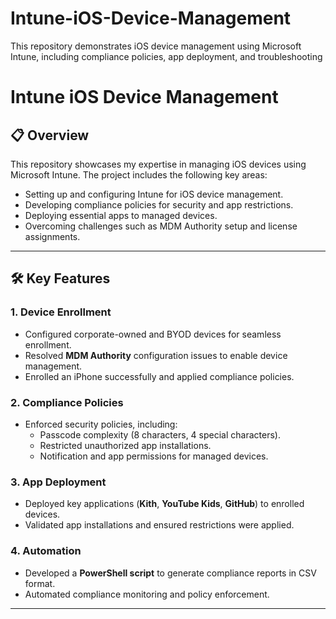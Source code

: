 # Intune-iOS-Device-Management
This repository demonstrates iOS device management using Microsoft Intune, including compliance policies, app deployment, and troubleshooting
# **Intune iOS Device Management**

## 📋 Overview
This repository showcases my expertise in managing iOS devices using Microsoft Intune. The project includes the following key areas:
- Setting up and configuring Intune for iOS device management.
- Developing compliance policies for security and app restrictions.
- Deploying essential apps to managed devices.
- Overcoming challenges such as MDM Authority setup and license assignments.

---

## 🛠️ Key Features
### 1. **Device Enrollment**
- Configured corporate-owned and BYOD devices for seamless enrollment.
- Resolved **MDM Authority** configuration issues to enable device management.
- Enrolled an iPhone successfully and applied compliance policies.

### 2. **Compliance Policies**
- Enforced security policies, including:
  - Passcode complexity (8 characters, 4 special characters).
  - Restricted unauthorized app installations.
  - Notification and app permissions for managed devices.

### 3. **App Deployment**
- Deployed key applications (**Kith**, **YouTube Kids**, **GitHub**) to enrolled devices.
- Validated app installations and ensured restrictions were applied.

### 4. **Automation**
- Developed a **PowerShell script** to generate compliance reports in CSV format.
- Automated compliance monitoring and policy enforcement.

---

